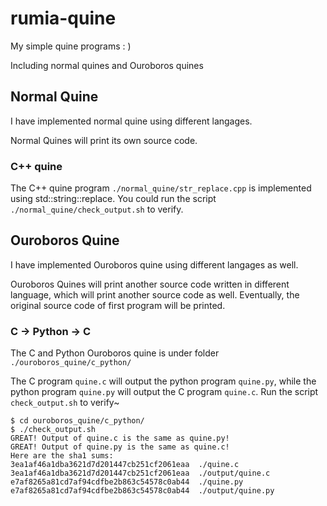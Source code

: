 # rumia-quine
My simple quine programs : )

Including normal quines and Ouroboros quines

## Normal Quine
I have implemented normal quine using different langages.

Normal Quines will print its own source code.

### C++ quine
The C++ quine program `./normal_quine/str_replace.cpp` is implemented using std::string::replace.
You could run the script `./normal_quine/check_output.sh` to verify.

## Ouroboros Quine
I have implemented Ouroboros quine using different langages as well.

Ouroboros Quines will print another source code written in different language, 
which will print another source code as well. 
Eventually, the original source code of first program will be printed.

### C -> Python -> C

The C and Python Ouroboros quine is under folder `./ouroboros_quine/c_python/`

The C program `quine.c` will output the python program `quine.py`,
while the python program `quine.py` will output the C program `quine.c`.
Run the script `check_output.sh` to verify~

```
$ cd ouroboros_quine/c_python/
$ ./check_output.sh 
GREAT! Output of quine.c is the same as quine.py!
GREAT! Output of quine.py is the same as quine.c!
Here are the sha1 sums:
3ea1af46a1dba3621d7d201447cb251cf2061eaa  ./quine.c
3ea1af46a1dba3621d7d201447cb251cf2061eaa  ./output/quine.c
e7af8265a81cd7af94cdfbe2b863c54578c0ab44  ./quine.py
e7af8265a81cd7af94cdfbe2b863c54578c0ab44  ./output/quine.py
```

